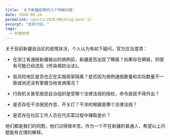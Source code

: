 ```yaml
---
title: '关于新疆疫情的几个待解问题'
date: 2020-08-24
permalink: /posts/2020/08/blog-post-1/
excerpt: "友好讨论。"
tags:
  - 时事参考
---
```



关于目前新疆自治区的疫情状况，个人认为有如下疑问，官方应当澄清：

- 在浙江省通报新疆输出的病例前，新疆是否出现了瞒报？如果存在瞒报，则很有可能已经违反《传染病防治法》。

- 低风险地区是否也正在实施居家隔离？是否因为病例通报数量和实际数量不一致或尚还没有掌握当地发病情况？

- 行政机关甚至居民自治组织是受哪个法律法规的授权，命令居民不得外出？

- 是否存在干涉居民作息、开关灯？干涉的根据是哪个法律法规？

- 是否存在社区工作人员在代买菜过程中赚取差价？

他们都是我们的同胞，他们过得很辛苦。作为一个不在新疆的普通人，希望以上问题能有合理的解释。
